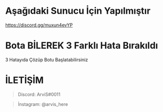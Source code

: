 # Aşağıdaki Sunucu İçin Yapılmıştır
https://discord.gg/muxun4evYP

# Bota BİLEREK 3 Farklı Hata Bırakıldı
3 Hatayıda Çözüp Botu Başlatabilirsiniz
# 

# İLETİŞİM
> Discord: ArviS#0011

> İnstagram: @arvis_here
